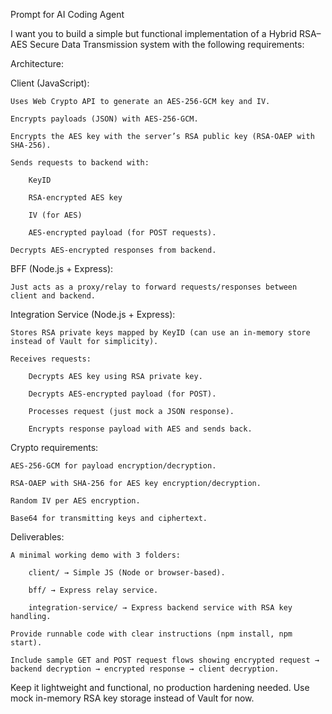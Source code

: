 Prompt for AI Coding Agent

I want you to build a simple but functional implementation of a Hybrid RSA–AES Secure Data Transmission system with the following requirements:

Architecture:

Client (JavaScript):

    Uses Web Crypto API to generate an AES-256-GCM key and IV.

    Encrypts payloads (JSON) with AES-256-GCM.

    Encrypts the AES key with the server’s RSA public key (RSA-OAEP with SHA-256).

    Sends requests to backend with:

        KeyID

        RSA-encrypted AES key

        IV (for AES)

        AES-encrypted payload (for POST requests).

    Decrypts AES-encrypted responses from backend.

BFF (Node.js + Express):

    Just acts as a proxy/relay to forward requests/responses between client and backend.

Integration Service (Node.js + Express):

    Stores RSA private keys mapped by KeyID (can use an in-memory store instead of Vault for simplicity).

    Receives requests:

        Decrypts AES key using RSA private key.

        Decrypts AES-encrypted payload (for POST).

        Processes request (just mock a JSON response).

        Encrypts response payload with AES and sends back.

Crypto requirements:

    AES-256-GCM for payload encryption/decryption.

    RSA-OAEP with SHA-256 for AES key encryption/decryption.

    Random IV per AES encryption.

    Base64 for transmitting keys and ciphertext.

Deliverables:

    A minimal working demo with 3 folders:

        client/ → Simple JS (Node or browser-based).

        bff/ → Express relay service.

        integration-service/ → Express backend service with RSA key handling.

    Provide runnable code with clear instructions (npm install, npm start).

    Include sample GET and POST request flows showing encrypted request → backend decryption → encrypted response → client decryption.

Keep it lightweight and functional, no production hardening needed. Use mock in-memory RSA key storage instead of Vault for now.